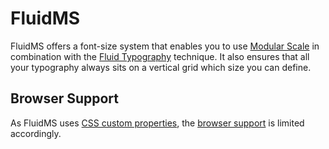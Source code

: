 # FluidMS

FluidMS offers a font-size system that enables you to use [Modular Scale](https://www.modularscale.com/) in combination with the [Fluid Typography](https://css-tricks.com/snippets/css/fluid-typography/) technique. It also ensures that all your typography always sits on a vertical grid which size you can define.

## Browser Support

As FluidMS uses [CSS custom properties](https://developer.mozilla.org/en-US/docs/Web/CSS/--*), the [browser support](https://caniuse.com/#feat=css-variables) is limited accordingly.
